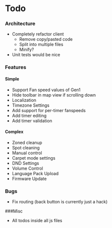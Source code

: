 # Todo

### Architecture
* Completely refactor client
    * Remove copy/pasted code
    * Split into multiple files
    * Minify?
* Unit tests would be nice

### Features
#### Simple
* Support Fan speed values of Gen1
* Hide toolbar in map view if scrolling down
* Localization
* Timezone Settings
* Add support for per-timer fanspeeds
* Add timer editing
* Add timer validation

#### Complex

* Zoned cleanup
* Spot cleaning
* Manual control
* Carpet mode settings
* DND Settings
* Volume Control
* Language Pack Upload
* Firmware Update

### Bugs
* Fix routing (back button is currently just a hack)

###Misc
* All todos inside all js files

